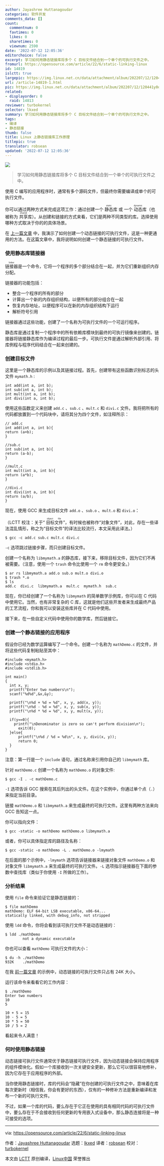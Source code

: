 ```yaml
---
author: Jayashree Huttanagoudar
categories: 软件开发
comments_data: []
count:
  commentnum: 0
  favtimes: 0
  likes: 0
  sharetimes: 0
  viewnum: 2590
date: '2022-07-12 12:05:36'
editorchoice: false
excerpt: 学习如何用静态链接库将多个 C 目标文件结合到一个单个的可执行文件之中。
fromurl: https://opensource.com/article/22/6/static-linking-linux
id: 14819
islctt: true
largepic: https://img.linux.net.cn/data/attachment/album/202207/12/120441y0q5a5abfyjyy7ug.jpg
url: /article-14819-1.html
pic: https://img.linux.net.cn/data/attachment/album/202207/12/120441y0q5a5abfyjyy7ug.jpg.thumb.jpg
related:
- displayorder: 0
  raid: 14813
reviewer: turbokernel
selector: lkxed
summary: 学习如何用静态链接库将多个 C 目标文件结合到一个单个的可执行文件之中。
tags:
- 编译
- 静态链接
thumb: false
title: Linux 上静态链接库工作原理
titlepic: true
translator: robsean
updated: '2022-07-12 12:05:36'
---
```


![](/data/attachment/album/202207/12/120441y0q5a5abfyjyy7ug.jpg)



> 
> 学习如何用静态链接库将多个 C 目标文件结合到一个单个的可执行文件之中。
> 
> 
> 


使用 C 编写的应用程序时，通常有多个源码文件，但最终你需要编译成单个的可执行文件。


你可以通过两种方式来完成这项工作：通过创建一个 <ruby> 静态 <rt>  static </rt></ruby> 库 或 一个 <ruby> 动态 <rt>  dynamic </rt></ruby> 库（也被称为 <ruby> 共享 <rt>  shared </rt></ruby> 库）。从创建和链接的方式来看，它们是两种不同类型的库。选择使用哪种方式取决于你的的具体场景。


在 [上一篇文章](/article-14813-1.html) 中，我演示了如何创建一个动态链接的可执行文件，这是一种更通用的方法。在这篇文章中，我将说明如何创建一个静态链接的可执行文件。


### 使用静态库链接器


<ruby> 链接器 <rt>  linker </rt></ruby>是一个命令，它将一个程序的多个部分结合在一起，并为它们重新组织内存分配。


链接器的功能包括：


* 整合一个程序的所有的部分
* 计算出一个新的内存组织结构，以便所有的部分组合在一起
* 恢复内存地址，以便程序可以在新的内存组织结构下运行
* 解析符号引用


链接器通过这些功能，创建了一个名称为可执行文件的一个可运行程序。


静态库是通过复制一个程序中的所有依赖库模块到最终的可执行镜像来创建的。链接器将链接静态库作为编译过程的最后一步。可执行文件是通过解析外部引用、将库例程与程序代码结合在一起来创建的。


### 创建目标文件


这里是一个静态库的示例以及其链接过程。首先，创建带有这些函数识别标志的头文件 `mymath.h` :



```
int add(int a, int b);
int sub(int a, int b);
int mult(int a, int b);
int divi(int a, int b);

```

使用这些函数定义来创建 `add.c` 、`sub.c` 、`mult.c` 和 `divi.c` 文件。我将把所有的代码都放置到一个代码块中，请将其分为四个文件，如注释所示：



```
// add.c
int add(int a, int b){
return (a+b);
}

//sub.c
int sub(int a, int b){
return (a-b);
}

//mult.c
int mult(int a, int b){
return (a*b);
}

//divi.c
int divi(int a, int b){
return (a/b);
}

```

现在，使用 GCC 来生成目标文件 `add.o` 、`sub.o` 、`mult.o` 和 `divi.o`：


（LCTT 校注：关于“<ruby> 目标文件 <rt>  object file </rt></ruby>”，有时候也被称作“对象文件”，对此，存在一些译法混乱情形，称之为“目标文件”的译法比较流行，本文采用此译法。）



```
$ gcc -c add.c sub.c mult.c divi.c

```

`-c` 选项跳过链接步骤，而只创建目标文件。


创建一个名称为 `libmymath.a` 的静态库，接下来，移除目标文件，因为它们不再被需要。（注意，使用一个 `trash` 命令比使用一个 `rm` 命令更安全。）



```
$ ar rs libmymath.a add.o sub.o mult.o divi.o
$ trash *.o
$ ls
add.c  divi.c  libmymath.a  mult.c  mymath.h  sub.c

```

现在，你已经创建了一个名称为 `libmymath` 的简单数学示例库，你可以在 C 代码中使用它。当然，也有非常复杂的 C 库，这就是他们这些开发者来生成最终产品的工艺流程，你和我可以安装这些库并在 C 代码中使用。


接下来，在一些自定义代码中使用你的数学库，然后链接它。


### 创建一个静态链接的应用程序


假设你已经为数学运算编写了一个命令。创建一个名称为 `mathDemo.c` 的文件，并将这些代码复制粘贴至其中：



```
#include <mymath.h>
#include <stdio.h>
#include <stdlib.h>

int main()
{
  int x, y;
  printf("Enter two numbers\n");
  scanf("%d%d",&x,&y);
 
  printf("\n%d + %d = %d", x, y, add(x, y));
  printf("\n%d - %d = %d", x, y, sub(x, y));
  printf("\n%d * %d = %d", x, y, mult(x, y));

  if(y==0){
    printf("\nDenominator is zero so can't perform division\n");
      exit(0);
  }else{
      printf("\n%d / %d = %d\n", x, y, divi(x, y));
      return 0;
  }
}

```

注意：第一行是一个 `include` 语句，通过名称来引用你自己的 `libmymath` 库。


针对 `mathDemo.c` 创建一个名称为 `mathDemo.o` 的对象文件:



```
$ gcc -I . -c mathDemo.c

```

`-I` 选项告诉 GCC 搜索在其后列出的头文件。在这个实例中，你通过单个点（`.`）来指定当前目录。


链接 `mathDemo.o` 和 `libmymath.a` 来生成最终的可执行文件。这里有两种方法来向 GCC 告知这一点。


你可以指向文件：



```
$ gcc -static -o mathDemo mathDemo.o libmymath.a

```

或者，你可以具体指定库的路径及名称：



```
$ gcc -static -o mathDemo -L . mathDemo.o -lmymath

```

在后面的那个示例中，`-lmymath` 选项告诉链接器来链接对象文件 `mathDemo.o` 和对象文件 `libmymath.a` 来生成最终的可执行文件。`-L` 选项指示链接器在下面的参数中查找库（类似于你使用 `-I` 所做的工作）。


### 分析结果


使用 `file` 命令来验证它是静态链接的：



```
$ file mathDemo
mathDemo: ELF 64-bit LSB executable, x86-64...
statically linked, with debug_info, not stripped

```

使用 `ldd` 命令，你将会看到该可执行文件不是动态链接的：



```
$ ldd ./mathDemo
        not a dynamic executable

```

你也可以查看 `mathDemo` 可执行文件的大小：



```
$ du -h ./mathDemo
932K    ./mathDemo

```

在我 [前一篇文章](/article-14813-1.html) 的示例中，动态链接的可执行文件只占有 24K 大小。


运行该命令来看看它的工作内容：



```
$ ./mathDemo
Enter two numbers
10
5

10 + 5 = 15
10 - 5 = 5
10 * 5 = 50
10 / 5 = 2

```

看起来令人满意！


### 何时使用静态链接


动态链接可执行文件通常优于静态链接可执行文件，因为动态链接会保持应用程序的组件模块化。假如一个库接收到一次关键安全更新，那么它可以很容易地修补，因为它存在于应用程序的外部。


当你使用静态链接时，库的代码会“隐藏”在你创建的可执行文件之中，意味着在库每次更新时（相信我，你会有更好的东西），仅有的一种修补方法是重新编译和发布一个新的可执行文件。


不过，如果一个库的代码，要么存在于它正在使用的具有相同代码的可执行文件中，要么存在于不会接收到任何更新的专用嵌入式设备中，那么静态连接将是一种可接受的选项。




---


via: <https://opensource.com/article/22/6/static-linking-linux>


作者：[Jayashree Huttanagoudar](https://opensource.com/users/jayashree-huttanagoudar) 选题：[lkxed](https://github.com/lkxed) 译者：[robsean](https://github.com/robsean) 校对：[turbokernel](https://github.com/turbokernel)


本文由 [LCTT](https://github.com/LCTT/TranslateProject) 原创编译，[Linux中国](https://linux.cn/) 荣誉推出